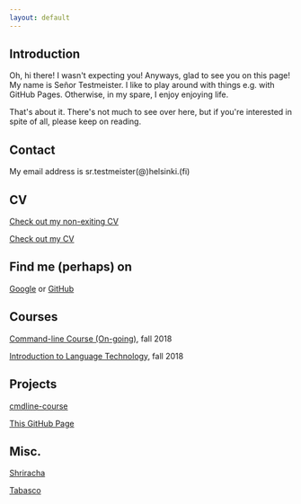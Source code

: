 ```yaml
---
layout: default
---
```


## Introduction

Oh, hi there! I wasn't expecting you! Anyways, glad to see you on this page! My name is Señor Testmeister. I like to play around with things e.g. with GitHub Pages. Otherwise, in my spare, I enjoy enjoying life.

That's about it. There's not much to see over here, but if you're interested in spite of all, please keep on reading.

## Contact

My email address is sr.testmeister(@)helsinki.(fi) 

## CV

[Check out my non-exiting CV](https://www.google.com)

[Check out my CV](cv-senor-testmeister.pdf)

## Find me (perhaps) on

[Google](https://www.google.com) or [GitHub](https://github.com/joarvi)

## Courses

[Command-line Course (On-going)](https://courses.helsinki.fi/fi/KIK-LG218/126710126), fall 2018

[Introduction to Language Technology](https://courses.helsinki.fi/fi/kik-405), fall 2018

## Projects

[cmdline-course](https://github.com/joarvi/cmdline-course)

[This GitHub Page](https://joarvi.github.io)

## Misc. 

[Shriracha](https://en.wikipedia.org/wiki/Sriracha_sauce)

[Tabasco](https://en.wikipedia.org/wiki/Tabasco_sauce) 
